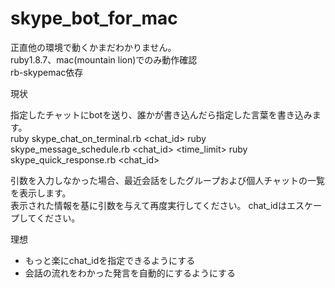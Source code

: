 skype_bot_for_mac
=================

正直他の環境で動くかまだわかりません。  
ruby1.8.7、mac(mountain lion)でのみ動作確認  
rb-skypemac依存  

現状

指定したチャットにbotを送り、誰かが書き込んだら指定した言葉を書き込みます。  
ruby skype_chat_on_terminal.rb <chat_id>
ruby skype_message_schedule.rb <chat_id> <time_limit>
ruby skype_quick_response.rb <chat_id> <sentence>

引数を入力しなかった場合、最近会話をしたグループおよび個人チャットの一覧を表示します。  
表示された情報を基に引数を与えて再度実行してください。
chat_idはエスケープしてください。

理想

* もっと楽にchat_idを指定できるようにする
* 会話の流れをわかった発言を自動的にするようにする
